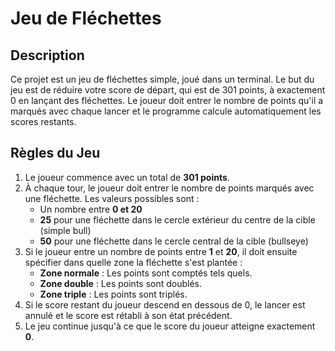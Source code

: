 # Jeu de Fléchettes

## Description

Ce projet est un jeu de fléchettes simple, joué dans un terminal. Le but du jeu est de réduire votre score de départ, qui est de 301 points, à exactement 0 en lançant des fléchettes. Le joueur doit entrer le nombre de points qu'il a marqués avec chaque lancer et le programme calcule automatiquement les scores restants.

## Règles du Jeu

1. Le joueur commence avec un total de **301 points**.
2. À chaque tour, le joueur doit entrer le nombre de points marqués avec une fléchette. Les valeurs possibles sont :
    - Un nombre entre **0 et 20**
    - **25** pour une fléchette dans le cercle extérieur du centre de la cible (simple bull)
    - **50** pour une fléchette dans le cercle central de la cible (bullseye)
3. Si le joueur entre un nombre de points entre **1** et **20**, il doit ensuite spécifier dans quelle zone la fléchette s'est plantée :
    - **Zone normale** : Les points sont comptés tels quels.
    - **Zone double** : Les points sont doublés.
    - **Zone triple** : Les points sont triplés.
4. Si le score restant du joueur descend en dessous de 0, le lancer est annulé et le score est rétabli à son état précédent.
5. Le jeu continue jusqu'à ce que le score du joueur atteigne exactement **0**.

